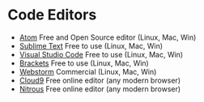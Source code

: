 # Code Editors

* [Atom](https://atom.io/) Free and Open Source editor \(Linux, Mac, Win\)
* [Sublime Text](https://www.sublimetext.com/) Free to use \(Linux, Mac, Win\)
* [Visual Studio Code](https://code.visualstudio.com/) Free to use \(Linux, Mac, Win\)
* [Brackets](http://brackets.io/) Free to use \(Linux, Mac, Win\)
* [Webstorm](https://www.jetbrains.com/webstorm/) Commercial \(Linux, Mac, Win\)
* [Cloud9](https://c9.io/) Free online editor \(any modern browser\)
* [Nitrous](https://www.nitrous.io/) Free online editor \(any modern browser\)


